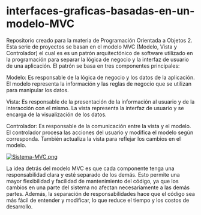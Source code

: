 # interfaces-graficas-basadas-en-un-modelo-MVC  
Repositorio creado para la materia de Programación Orientada a Objetos 2. Esta serie de proyectos se basan en el modelo MVC (Modelo, Vista y Controlador) el cual es es un patrón arquitectónico de software utilizado en la programación para separar la lógica de negocio y la interfaz de usuario de una aplicación. El patrón se basa en tres componentes principales:

Modelo: Es responsable de la lógica de negocio y los datos de la aplicación. El modelo representa la información y las reglas de negocio que se utilizan para manipular los datos.

Vista: Es responsable de la presentación de la información al usuario y de la interacción con el mismo. La vista representa la interfaz de usuario y se encarga de la visualización de los datos.

Controlador: Es responsable de la comunicación entre la vista y el modelo. El controlador procesa las acciones del usuario y modifica el modelo según corresponda. También actualiza la vista para reflejar los cambios en el modelo.

[![Sistema-MVC.png](https://i.postimg.cc/W31zWtm6/Sistema-MVC.png)](https://postimg.cc/GB6b9L5H "Modelo MVC")

La idea detrás del modelo MVC es que cada componente tenga una responsabilidad clara y esté separado de los demás. Esto permite una mayor flexibilidad y facilidad de mantenimiento del código, ya que los cambios en una parte del sistema no afectan necesariamente a las demás partes. Además, la separación de responsabilidades hace que el código sea más fácil de entender y modificar, lo que reduce el tiempo y los costos de desarrollo.
